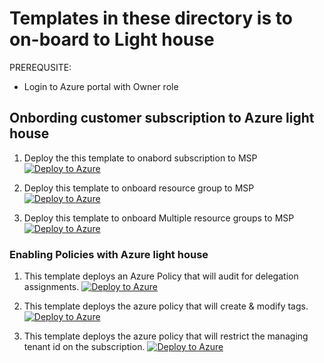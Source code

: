 # Templates in these directory is to on-board to Light house
PREREQUSITE:
- Login to Azure portal with Owner role

## Onbording customer subscription to Azure light house

1. Deploy the this template to onabord subscription to MSP
[![Deploy to Azure](https://aka.ms/deploytoazurebutton)](https://portal.azure.com/#create/Microsoft.Template/uri/https%3A%2F%2Fraw.githubusercontent.com%2Fkulbirsj%2FAzure-Light-House%2Fmain%2FLight%20House%20Templates%2FOnboard%2FSusbcriptiondelegatedResourceManagement.json)


2. Deploy this template to onboard resource group to MSP
[![Deploy to Azure](https://aka.ms/deploytoazurebutton)](https://portal.azure.com/#create/Microsoft.Template/uri/https%3A%2F%2Fraw.githubusercontent.com%2Fkulbirsj%2FAzure-Light-House%2Fmain%2FLight%2520House%2520Templates%2FOnboard%2FRG.json)


3. Deploy this template to onboard Multiple resource groups to MSP
[![Deploy to Azure](https://aka.ms/deploytoazurebutton)](https://portal.azure.com/#create/Microsoft.Template/uri/https%3A%2F%2Fraw.githubusercontent.com%2Fkulbirsj%2FAzure-Light-House%2Fmain%2FLight%2520House%2520Templates%2FOnboard%2FMultiRG.json)


### Enabling Policies with Azure light house

1. This template deploys an Azure Policy that will audit for delegation assignments.
[![Deploy to Azure](https://aka.ms/deploytoazurebutton)](https://portal.azure.com/#create/Microsoft.Template/uri/https%3A%2F%2Fraw.githubusercontent.com%2Fkulbirsj%2FAzure-Light-House%2Fmain%2FLight%2520House%2520Templates%2FPolicies%2FAuditdelegation.json)

2. This template deploys the azure policy that will create & modify tags.
[![Deploy to Azure](https://aka.ms/deploytoazurebutton)](https://portal.azure.com/#create/Microsoft.Template/uri/https%3A%2F%2Fraw.githubusercontent.com%2Fkulbirsj%2FAzure-Light-House%2Fmain%2FLight%2520House%2520Templates%2FPolicies%2Fenforcetags.json)


3. This template deploys the azure policy that will restrict the managing tenant id on the subscription.
[![Deploy to Azure](https://aka.ms/deploytoazurebutton)](https://portal.azure.com/#create/Microsoft.Template/uri/https%3A%2F%2Fraw.githubusercontent.com%2Fkulbirsj%2FAzure-Light-House%2Fmain%2FLight%2520House%2520Templates%2FPolicies%2FAllowedManagingTenantID.json)

